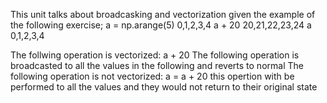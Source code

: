 This unit talks about broadcasking and vectorization given the example of the following exercise;
a = np.arange(5)
    0,1,2,3,4
a + 20
    20,21,22,23,24
a
    0,1,2,3,4


The follwing operation is vectorized:
a + 20 The following operation is broadcasted to all the values in the following and reverts to normal
The following operation is not vectorized:
a = a + 20 this opertion with be performed to all the values and they would not return to their original state